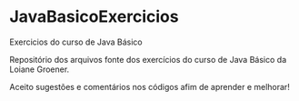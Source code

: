 # JavaBasicoExercicios
Exercicios do curso de Java Básico

Repositório dos arquivos fonte dos exercícios do curso de Java Básico da Loiane Groener.

Aceito sugestões e comentários nos códigos afim de aprender e melhorar!
